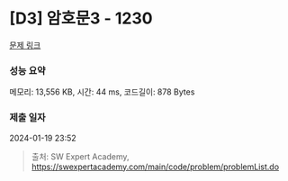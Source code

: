 # [D3] 암호문3 - 1230 

[문제 링크](https://swexpertacademy.com/main/code/problem/problemDetail.do?contestProbId=AV14zIwqAHwCFAYD) 

### 성능 요약

메모리: 13,556 KB, 시간: 44 ms, 코드길이: 878 Bytes

### 제출 일자

2024-01-19 23:52



> 출처: SW Expert Academy, https://swexpertacademy.com/main/code/problem/problemList.do